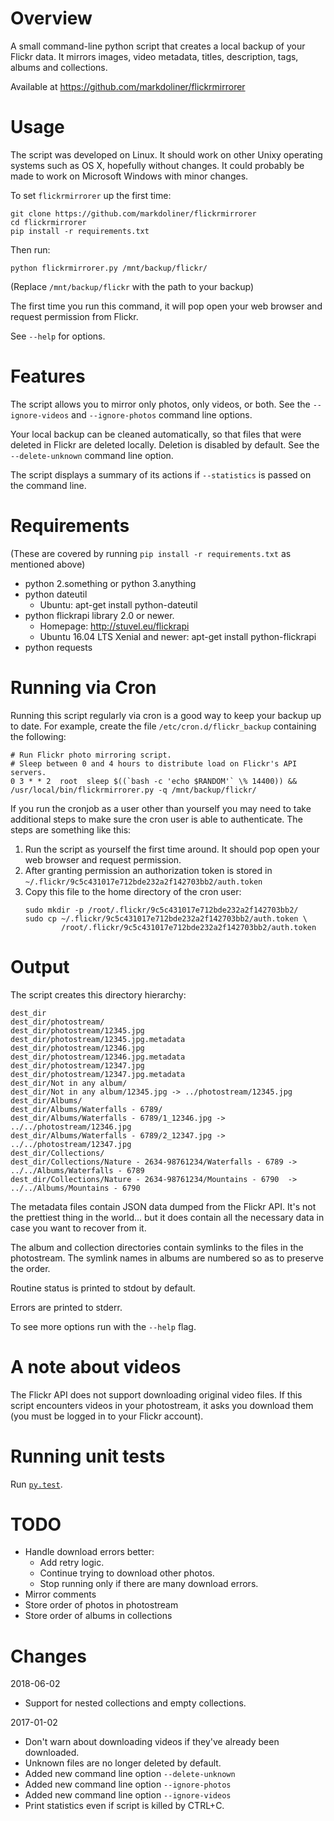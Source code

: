 Overview
========
A small command-line python script that creates a local backup of your Flickr data. It mirrors images, video metadata, titles, description, tags, albums and collections.

Available at https://github.com/markdoliner/flickrmirrorer


Usage
=====
The script was developed on Linux. It should work on other Unixy operating systems such as OS X, hopefully without changes. It could probably be made to work on Microsoft Windows with minor changes.

To set `flickrmirrorer` up the first time:

```
git clone https://github.com/markdoliner/flickrmirrorer
cd flickrmirrorer
pip install -r requirements.txt
```

Then run:

```
python flickrmirrorer.py /mnt/backup/flickr/
```

(Replace `/mnt/backup/flickr` with the path to your backup)

The first time you run this command, it will pop open your web browser and request permission from Flickr.

See `--help` for options.


Features
========
The script allows you to mirror only photos, only videos, or both. See the `--ignore-videos` and `--ignore-photos` command line options.

Your local backup can be cleaned automatically, so that files that were deleted in Flickr are deleted locally. Deletion is disabled by default. See the `--delete-unknown` command line option.

The script displays a summary of its actions if `--statistics` is passed on the command line.

Requirements
============

(These are covered by running `pip install -r requirements.txt` as mentioned above)

* python 2.something or python 3.anything
* python dateutil
  * Ubuntu: apt-get install python-dateutil
* python flickrapi library 2.0 or newer.
  * Homepage: http://stuvel.eu/flickrapi
  * Ubuntu 16.04 LTS Xenial and newer: apt-get install python-flickrapi
* python requests

Running via Cron
================
Running this script regularly via cron is a good way to keep your backup up to date. For example, create the file `/etc/cron.d/flickr_backup` containing the following:

```
# Run Flickr photo mirroring script.
# Sleep between 0 and 4 hours to distribute load on Flickr's API servers.
0 3 * * 2  root  sleep $((`bash -c 'echo $RANDOM'` \% 14400)) && /usr/local/bin/flickrmirrorer.py -q /mnt/backup/flickr/
```

If you run the cronjob as a user other than yourself you may need to take additional steps to make sure the cron user is able to authenticate. The steps are something like this:

1. Run the script as yourself the first time around. It should pop open your web browser and request permission.
2. After granting permission an authorization token is stored in `~/.flickr/9c5c431017e712bde232a2f142703bb2/auth.token`
3. Copy this file to the home directory of the cron user:
   ```
   sudo mkdir -p /root/.flickr/9c5c431017e712bde232a2f142703bb2/
   sudo cp ~/.flickr/9c5c431017e712bde232a2f142703bb2/auth.token \
           /root/.flickr/9c5c431017e712bde232a2f142703bb2/auth.token
   ```


Output
======
The script creates this directory hierarchy:

```
dest_dir
dest_dir/photostream/
dest_dir/photostream/12345.jpg
dest_dir/photostream/12345.jpg.metadata
dest_dir/photostream/12346.jpg
dest_dir/photostream/12346.jpg.metadata
dest_dir/photostream/12347.jpg
dest_dir/photostream/12347.jpg.metadata
dest_dir/Not in any album/
dest_dir/Not in any album/12345.jpg -> ../photostream/12345.jpg
dest_dir/Albums/
dest_dir/Albums/Waterfalls - 6789/
dest_dir/Albums/Waterfalls - 6789/1_12346.jpg -> ../../photostream/12346.jpg
dest_dir/Albums/Waterfalls - 6789/2_12347.jpg -> ../../photostream/12347.jpg
dest_dir/Collections/
dest_dir/Collections/Nature - 2634-98761234/Waterfalls - 6789 -> ../../Albums/Waterfalls - 6789
dest_dir/Collections/Nature - 2634-98761234/Mountains - 6790  -> ../../Albums/Mountains - 6790
```

The metadata files contain JSON data dumped from the Flickr API. It's not the prettiest thing in the world... but it does contain all the necessary data in case you want to recover from it.

The album and collection directories contain symlinks to the files in the photostream. The symlink names in albums are numbered so as to preserve the order.

Routine status is printed to stdout by default.

Errors are printed to stderr.

To see more options run with the `--help` flag.


A note about videos
===================
The Flickr API does not support downloading original video files. If this script encounters videos in your photostream, it asks you download them (you must be logged in to your Flickr account).


Running unit tests
==================
Run [`py.test`](http://pytest.org/).


TODO
====
* Handle download errors better:
  * Add retry logic.
  * Continue trying to download other photos.
  * Stop running only if there are many download errors.
* Mirror comments
* Store order of photos in photostream
* Store order of albums in collections


Changes
=======
2018-06-02
- Support for nested collections and empty collections.

2017-01-02
- Don't warn about downloading videos if they've already been downloaded.
- Unknown files are no longer deleted by default.
- Added new command line option `--delete-unknown`
- Added new command line option `--ignore-photos`
- Added new command line option `--ignore-videos`
- Print statistics even if script is killed by CTRL+C.
